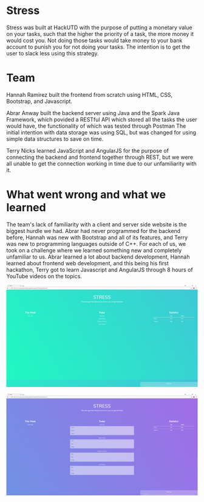 # Stress
Stress was built at HackUTD with the purpose of putting a monetary value on your tasks, such that the higher the priority of a task, the more money it would cost you. Not doing those tasks would take money to your bank account to punish you for not doing your tasks. The intention is to get the user to slack less using this strategy.

# Team

Hannah Ramirez built the frontend from scratch using HTML, CSS, Bootstrap, and Javascript.

Abrar Anway built the backend server using Java and the Spark Java Framework, which povided a RESTful API which stored all the tasks the user would have, the functionality of which was tested through Postman The initial intention with data storage was using SQL, but was changed for using simple data structures to save on time.

Terry Nicks learned JavaScript and AngularJS for the purpose of connecting the backend and frontend together through REST, but we were all unable to get the connection working in time due to our unfamiliarity with it. 

# What went wrong and what we learned

The team's lack of familiarity with a client and server side website is the biggest hurdle we had. Abrar had never programmed for the backend before, Hannah was new with Bootstrap and all of its features, and Terry was new to programming languages outside of C++. For each of us, we took on a challenge where we learned something new and completely unfamiliar to us. Abrar learned a lot about backend development, Hannah learned about frontend web development, and this being his first hackathon, Terry got to learn Javascript and AngularJS through 8 hours of YouTube videos on the topics.

![Alt text](https://github.com/AbrarAnwar/Stress/blob/master/StressScreenShot.PNG?raw=true "Screenshot of webpage")

![Alt text](https://github.com/AbrarAnwar/Stress/blob/master/Capture.PNG?raw=true "Screenshot of webpage")

